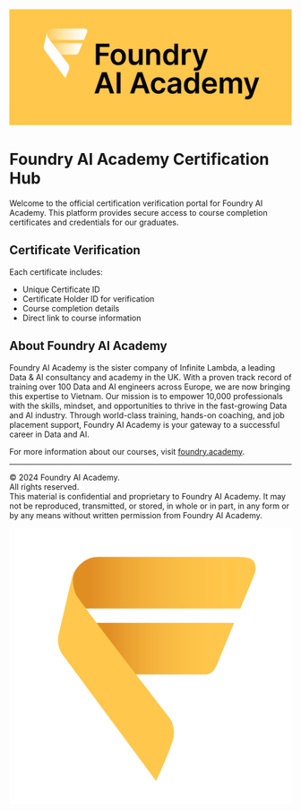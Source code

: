 ![Foundry AI Academy Logo](https://raw.githubusercontent.com/foundry-ai-academy/fa-cdn/1.0.0/images/FoundryAI_academy_logo_on_yellow_space.png)
---

# Foundry AI Academy Certification Hub

Welcome to the official certification verification portal for Foundry AI Academy. This platform provides secure access to course completion certificates and credentials for our graduates.

## Certificate Verification

Each certificate includes:
- Unique Certificate ID
- Certificate Holder ID for verification
- Course completion details
- Direct link to course information

## About Foundry AI Academy

Foundry AI Academy is the sister company of Infinite Lambda, a leading Data & AI consultancy and academy in the UK. With a proven track record of training over 100 Data and AI engineers across Europe, we are now bringing this expertise to Vietnam. Our mission is to empower 10,000 professionals with the skills, mindset, and opportunities to thrive in the fast-growing Data and AI industry. Through world-class training, hands-on coaching, and job placement support, Foundry AI Academy is your gateway to a successful career in Data and AI.

For more information about our courses, visit [foundry.academy](https://www.foundry.academy/).

---
© 2024 Foundry AI Academy.  
All rights reserved.  
This material is confidential and proprietary to Foundry AI Academy. It may not be reproduced, transmitted, or stored, in whole or in part, in any form or by any means without written permission from Foundry AI Academy.

![Foundry AI Academy Logo](https://raw.githubusercontent.com/foundry-ai-academy/fa-cdn/1.0.0/images/FoundryAI_academy_logo_symbol_yellow_space.png)